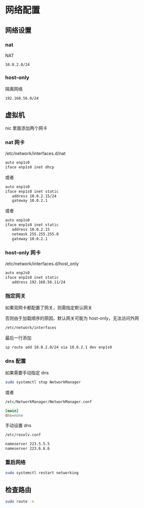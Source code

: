 # 网络配置

## 网络设置

### nat

NAT

```sh
10.0.2.0/24
```

### host-only

隔离网络

```sh
192.168.56.0/24
```

## 虚拟机

nic 里面添加两个网卡

### nat 网卡

/etc/network/interfaces.d/nat

```sh
auto enp1s0
iface enp1s0 inet dhcp
```

或者

```sh
auto enp1s0
iface enp1s0 inet static
   address 10.0.2.15/24
   gateway 10.0.2.1
```

或者

```sh
auto enp1s0
iface enp1s0 inet static
   address 10.0.2.15
   netmask 255.255.255.0
   gateway 10.0.2.1
```

### host-only 网卡

/etc/network/interfaces.d/host_only

```sh
auto enp2s0
iface enp2s0 inet static
   address 192.168.56.11/24
```

### 指定网关

如果双网卡都配置了网关，则需指定默认网关

否则由于加载顺序的原因，默认网关可能为 host-only，无法访问外网

```sh
/etc/network/interfaces
```

最后一行添加

```sh
ip route add 10.0.2.0/24 via 10.0.2.1 dev enp1s0
```

### dns 配置

如果需要手动指定 dns

```sh
sudo systemctl stop NetworkManager
```

或者

```sh
/etc/NetworkManager/NetworkManager.conf
```

```ini
[main]
dns=none
```

手动设置 dns

```sh
/etc/resolv.conf
```

```sh
nameserver 223.5.5.5
nameserver 223.6.6.6
```

### 重启网络

```sh
sudo systemctl restart networking
```

## 检查路由

```sh
sudo route -n
```
